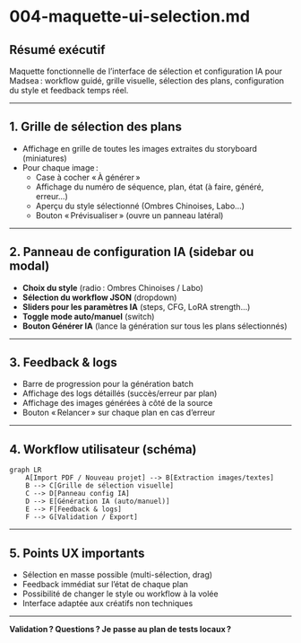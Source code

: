 # 004-maquette-ui-selection.md

## Résumé exécutif
Maquette fonctionnelle de l’interface de sélection et configuration IA pour Madsea : workflow guidé, grille visuelle, sélection des plans, configuration du style et feedback temps réel.

---

## 1. Grille de sélection des plans

- Affichage en grille de toutes les images extraites du storyboard (miniatures)
- Pour chaque image :
  - Case à cocher « À générer »
  - Affichage du numéro de séquence, plan, état (à faire, généré, erreur…)
  - Aperçu du style sélectionné (Ombres Chinoises, Labo…)
  - Bouton « Prévisualiser » (ouvre un panneau latéral)

---

## 2. Panneau de configuration IA (sidebar ou modal)

- **Choix du style** (radio : Ombres Chinoises / Labo)
- **Sélection du workflow JSON** (dropdown)
- **Sliders pour les paramètres IA** (steps, CFG, LoRA strength…)
- **Toggle mode auto/manuel** (switch)
- **Bouton Générer IA** (lance la génération sur tous les plans sélectionnés)

---

## 3. Feedback & logs

- Barre de progression pour la génération batch
- Affichage des logs détaillés (succès/erreur par plan)
- Affichage des images générées à côté de la source
- Bouton « Relancer » sur chaque plan en cas d’erreur

---

## 4. Workflow utilisateur (schéma)

```mermaid
graph LR
    A[Import PDF / Nouveau projet] --> B[Extraction images/textes]
    B --> C[Grille de sélection visuelle]
    C --> D[Panneau config IA]
    D --> E[Génération IA (auto/manuel)]
    E --> F[Feedback & logs]
    F --> G[Validation / Export]
```

---

## 5. Points UX importants
- Sélection en masse possible (multi-sélection, drag)
- Feedback immédiat sur l’état de chaque plan
- Possibilité de changer le style ou workflow à la volée
- Interface adaptée aux créatifs non techniques

---

**Validation ? Questions ? Je passe au plan de tests locaux ?**
